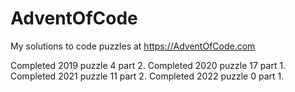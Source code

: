 # AdventOfCode

My solutions to code puzzles at https://AdventOfCode.com

Completed 2019 puzzle 4 part 2.
Completed 2020 puzzle 17 part 1.
Completed 2021 puzzle 11 part 2.
Completed 2022 puzzle 0 part 1.
